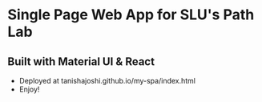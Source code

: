 # Single Page Web App for SLU's Path Lab
## Built with Material UI & React
* Deployed at tanishajoshi.github.io/my-spa/index.html
* Enjoy!
